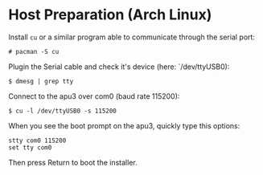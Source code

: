 # Host Preparation (Arch Linux)

Install `cu` or a similar program able to communicate through the serial port:

    # pacman -S cu

Plugin the Serial cable and check it's device (here: `/dev/ttyUSB0):

    $ dmesg | grep tty

Connect to the apu3 over com0 (baud rate 115200):

    $ cu -l /dev/ttyUSB0 -s 115200

When you see the boot prompt on the apu3, quickly type this options:

    stty com0 115200
    set tty com0

Then press Return to boot the installer.
